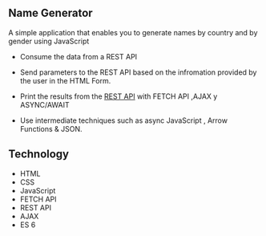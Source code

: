 ## Name Generator

A simple application that enables you to generate names by country and by gender using JavaScript 

* Consume the data from a REST API 

* Send parameters to the REST API based on the infromation provided by the user in the HTML Form.

* Print the results from the [REST API](https://github.com/thm/uinames) with FETCH API ,AJAX y ASYNC/AWAIT

* Use intermediate techniques such as async JavaScript , Arrow Functions & JSON.

 
## Technology

* HTML
* CSS
* JavaScript
* FETCH API
* REST API
* AJAX 
* ES 6
